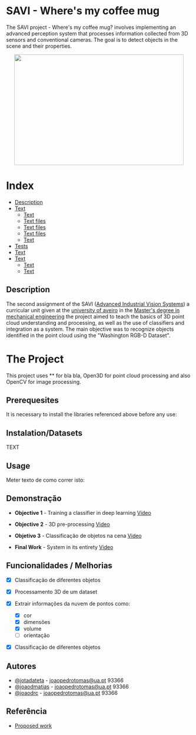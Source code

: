 
# SAVI - Where's my coffee mug

The SAVI project - Where's my coffee mug? involves implementing an advanced perception system that processes information collected from 3D sensors and conventional cameras. The goal is to detect objects in the scene and their properties.

<p align="center">
  <img width="460" height="300" src="https://www.hipersuper.pt/wp-content/uploads/2012/12/Universidade-de-Aveiro.jpg">
</p>

Index
=================

   * [Description](#installation)
   * [Text](#usage)
      * [Text](#stdin)
      * [Text files](#local-files)
      * [Text files](#remote-files)
      * [Text files](#multiple-files)
      * [Text](#combo)
   * [Tests](#tests)
   * [Text](#dependency)
   * [Text](#docker)
     * [Text](#local)
     * [Text](#public)

## Description
The second assignment of the SAVI ([Advanced Industrial Vision Systems](https://www.ua.pt/pt/uc/14722)) a curricular unit given at the [university of aveiro](https://www.ua.pt/) in the [Master's degree in mechanical engineering](https://www.ua.pt/pt/curso/488) the project aimed to teach the basics of 3D point cloud understanding and processing, as well as the use of classifiers and integration as a system. The main objective was to recognize objects identified in the point cloud using the "Washington RGB-D Dataset".

# The Project
This project uses ** for bla bla, Open3D for point cloud processing and also OpenCV for image processing.

## Prerequesites
It is necessary to install the libraries referenced above before any use:

## Instalation/Datasets
TEXT

## Usage

Meter texto de como correr isto:



## Demonstração

- **Objective 1** - Training a classifier in deep learning [Video](https://www.youtube.com/watch?v=6eeXVDOA_Mk&ab_channel=fratymusic)

- **Objective 2** - 3D pre-processing [Video](https://www.youtube.com/watch?v=6eeXVDOA_Mk&ab_channel=fratymusic)

- **Objetivo 3** - Classificação de objetos na cena [Video](https://www.youtube.com/watch?v=6eeXVDOA_Mk&ab_channel=fratymusic)

- **Final Work** - System in its entirety [Video](https://www.youtube.com/watch?v=6eeXVDOA_Mk&ab_channel=fratymusic) 
## Funcionalidades / Melhorias

- [x] Classificação de diferentes objetos
- [x] Processamento 3D de um dataset 
- [x] Extrair informações da nuvem de pontos como:
    - [x] cor
    - [x] dimensões
    - [x] volume
    - [ ] orientação
- [x] Classificação de diferentes objetos


## Autores

- [@jotadateta](https://github.com/jotadateta) - joaopedrotomas@ua.pt 93366
- [@joaodmatias](https://github.com/joaodmatias) - joaopedrotomas@ua.pt 93366
- [@joaodrc](https://github.com/joaodrc) - joaopedrotomas@ua.pt 93366


## Referência

 - [Proposed work](https://github.com/miguelriemoliveira/savi_22-23/tree/main/Trabalho2)


